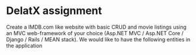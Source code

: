 # DelatX assignment

Create a IMDB.com like website with basic CRUD and movie listings using an MVC web-framework of your choice (Asp.NET MVC / Asp.NET Core / Django / Rails / MEAN stack). We would like to have the following entities in the application
